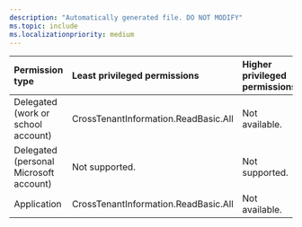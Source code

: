```yaml
---
description: "Automatically generated file. DO NOT MODIFY"
ms.topic: include
ms.localizationpriority: medium
---
```


|Permission type|Least privileged permissions|Higher privileged permissions|
|:---|:---|:---|
|Delegated (work or school account)|CrossTenantInformation.ReadBasic.All|Not available.|
|Delegated (personal Microsoft account)|Not supported.|Not supported.|
|Application|CrossTenantInformation.ReadBasic.All|Not available.|

